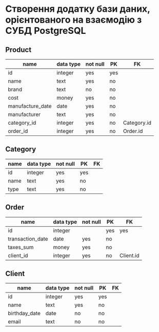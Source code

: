 # Створення додатку бази даних, орієнтованого на взаємодію з СУБД PostgreSQL

## Product
|name|data type|not null|PK|FK|
|--|--|--|--|--|
|id|integer|yes|yes
|name|text|yes|no
|brand|text|no|no
|cost|money|yes|no
|manufacture_date|date|yes|no
|manufacturer|text|yes|no
|category_id|integer|yes|no|Category.id
|order_id|integer|yes|no|Order.id

## Category
|name|data type|not null|PK|FK|
|--|--|--|--|--|
|id|integer|yes|yes
|name|text|yes|no
|type|text|yes|no

## Order
|name|data type|not null|PK|FK|
|--|--|--|--|--|
|id|integer||yes|yes
|transaction_date|date|yes|no
|taxes_sum|money|yes|no
|client_id|integer|yes|no|Client.id

## Client
|name|data type|not null|PK|FK|
|--|--|--|--|--|
|id|integer|yes|yes
|name|text|yes|no
|birthday_date|date|no|no
|email|text|no|no
